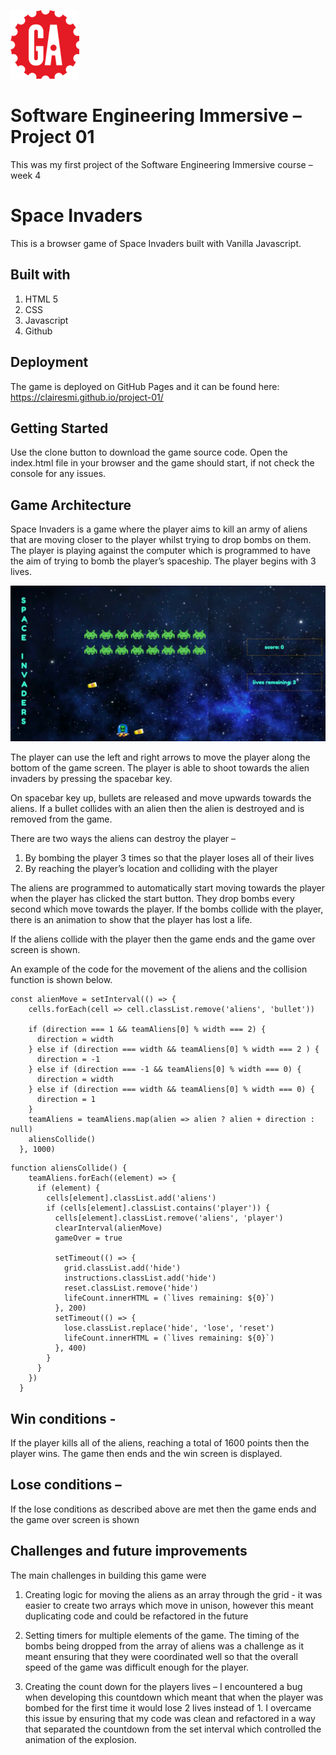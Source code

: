 ![General Assembly Logo](/assets/ga-logo.png)
# Software Engineering Immersive – Project 01

This was my first project of the Software Engineering Immersive course – week 4 

# Space Invaders 

This is a browser game of Space Invaders built with Vanilla Javascript. 

## Built with

1.	HTML 5
2.	CSS
3.	Javascript 
4.	Github


## Deployment 

The game is deployed on GitHub Pages and it can be found here: https://clairesmi.github.io/project-01/
 
## Getting Started

Use the clone button to download the game source code. Open the index.html file in your browser and the game should start, if not check the console for any issues. 

## Game Architecture

Space Invaders is a game where the player aims to kill an army of aliens that are moving closer to the player whilst trying to drop bombs on them. The player is playing against the computer which is programmed to have the aim of trying to bomb the player’s spaceship. The player begins with 3 lives.

![Game in Play](/assets/Screenshot-game-play.png)

 The player can use the left and right arrows to move the player along the bottom of the game screen. The player is able to shoot towards the alien invaders by pressing the spacebar key. 

On spacebar key up, bullets are released and move upwards towards the aliens. If a bullet collides with an alien then the alien is destroyed and is removed from the game. 

There are two ways the aliens can destroy the player – 
1.	By bombing the player 3 times so that the player loses all of their lives
2.	By reaching the player’s location and colliding with the player

 The aliens are programmed to automatically start moving towards the player when the player has clicked the start button. They drop bombs every second which move towards the player. If the bombs collide with the player, there is an animation to show that the player has lost a life. 

If the aliens collide with the player then the game ends and the game over screen is shown. 

An example of the code for the movement of the aliens and the collision function is shown below. 

```
const alienMove = setInterval(() => {
    cells.forEach(cell => cell.classList.remove('aliens', 'bullet'))

    if (direction === 1 && teamAliens[0] % width === 2) {
      direction = width 
    } else if (direction === width && teamAliens[0] % width === 2 ) {
      direction = -1
    } else if (direction === -1 && teamAliens[0] % width === 0) {
      direction = width
    } else if (direction === width && teamAliens[0] % width === 0) {
      direction = 1
    }
    teamAliens = teamAliens.map(alien => alien ? alien + direction : null)
    aliensCollide()
  }, 1000)
  ```

```
function aliensCollide() {
    teamAliens.forEach((element) => {
      if (element) {
        cells[element].classList.add('aliens')
        if (cells[element].classList.contains('player')) {
          cells[element].classList.remove('aliens', 'player')
          clearInterval(alienMove)
          gameOver = true

          setTimeout(() => {
            grid.classList.add('hide')
            instructions.classList.add('hide')
            reset.classList.remove('hide')
            lifeCount.innerHTML = (`lives remaining: ${0}`)
          }, 200)
          setTimeout(() => {
            lose.classList.replace('hide', 'lose', 'reset')
            lifeCount.innerHTML = (`lives remaining: ${0}`)
          }, 400)
        }
      }              
    })
  }
  ```


## Win conditions - 

If the player kills all of the aliens, reaching a total of 1600 points then the player wins. The game then ends and the win screen is displayed.  

## Lose conditions – 

If the lose conditions as described above are met then the game ends and the game over screen is shown

## Challenges and future improvements  

 The main challenges in building this game were 

1.	Creating logic for moving the aliens as an array through the grid - it was easier to create two arrays which move in unison, however this meant duplicating code and could be refactored in the future

2.	Setting timers for multiple elements of the game. The timing of the bombs being dropped from the array of aliens was a challenge as it meant ensuring that they were coordinated well so that the overall speed of the game was difficult enough for the player. 

3.	Creating the count down for the players lives – I encountered a bug when developing this countdown which meant that when the player was bombed for the first time it would lose 2 lives instead of 1. I overcame this issue by ensuring that my code was clean and refactored in a way that separated the countdown from the set interval which controlled the animation of the explosion.   
